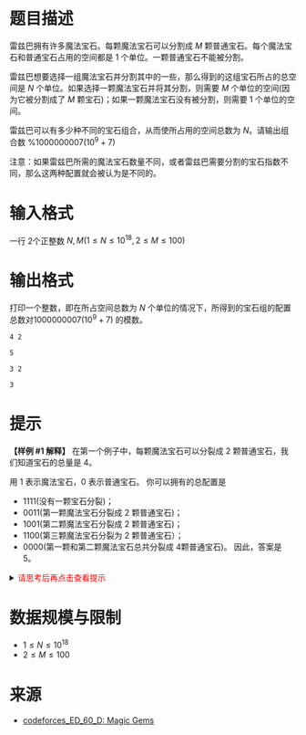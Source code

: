 # 题目描述

雷兹巴拥有许多魔法宝石。每颗魔法宝石可以分割成 $M$
 颗普通宝石。每个魔法宝石和普通宝石占用的空间都是 $1$
 个单位。一颗普通宝石不能被分割。

雷兹巴想要选择一组魔法宝石并分割其中的一些，那么得到的这组宝石所占的总空间是 $N$
 个单位。如果选择一颗魔法宝石并将其分割，则需要 $M$
 个单位的空间(因为它被分割成了 $M$
 颗宝石)；如果一颗魔法宝石没有被分割，则需要 $1$
 个单位的空间。

雷兹巴可以有多少种不同的宝石组合，从而使所占用的空间总数为 $N$。请输出组合数 $\% 1000000007(10^9+7)$

注意：如果雷兹巴所需的魔法宝石数量不同，或者雷兹巴需要分割的宝石指数不同，那么这两种配置就会被认为是不同的。

# 输入格式

一行 $2$个正整数 $N, M(1 \le N \le 10^{18}, 2 \le M \le 100)$

# 输出格式

打印一个整数，即在所占空间总数为 $N$
 个单位的情况下，所得到的宝石组的配置总数对$1000000007( 10^9+7)$ 的模数。

```input1
4 2
```

```output1
5
```

```input2
3 2
```

```output2
3
```

# 提示
**【样例 #1 解释】**
在第一个例子中，每颗魔法宝石可以分裂成 $2$ 颗普通宝石，我们知道宝石的总量是 $4$。

用 $1$ 表示魔法宝石，$0$ 表示普通宝石。
你可以拥有的总配置是
- 1111(没有一颗宝石分裂)；
- 0011(第一颗魔法宝石分裂成 $2$ 颗普通宝石)；
- 1001(第二颗魔法宝石分裂成 $2$ 颗普通宝石)；
- 1100(第三颗魔法宝石分裂为 $2$ 颗普通宝石）；
- 0000(第一颗和第二颗魔法宝石总共分裂成 $4$颗普通宝石)。
因此，答案是 $5$。

<details>
<summary><font color="#FF0000">请思考后再点击查看提示</font></summary>

</details>

# 数据规模与限制
* $1 \le N \le 10^{18}$
* $2 \le M \le 100$

# 来源
* [codeforces_ED_60_D: Magic Gems](https://codeforces.com/contest/1117/problem/D)